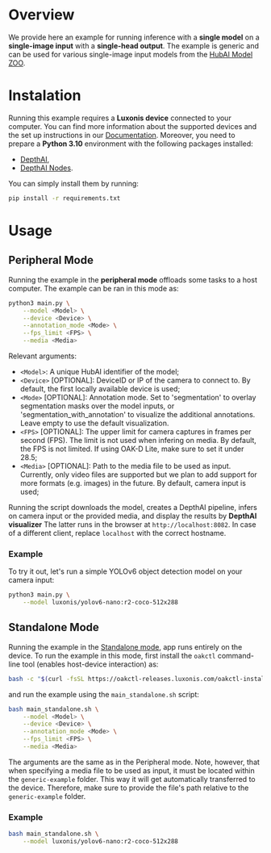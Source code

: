 # Overview
We provide here an example for running inference with a **single model** on a **single-image input** with a **single-head output**.
The example is generic and can be used for various single-image input models from the [HubAI Model ZOO](https://hub.luxonis.com/ai/models).

# Instalation
Running this example requires a **Luxonis device** connected to your computer. You can find more information about the supported devices and the set up instructions in our [Documentation](https://rvc4.docs.luxonis.com/hardware).
Moreover, you need to prepare a **Python 3.10** environment with the following packages installed:
- [DepthAI](https://pypi.org/project/depthai/),
- [DepthAI Nodes](https://pypi.org/project/depthai-nodes/).

You can simply install them by running:
```bash
pip install -r requirements.txt
```

# Usage

## Peripheral Mode
Running the example in the **peripheral mode** offloads some tasks to a host computer.
The example can be ran in this mode as:
```bash
python3 main.py \
    --model <Model> \
    --device <Device> \
    --annotation_mode <Mode> \
    --fps_limit <FPS> \
    --media <Media>
```

Relevant arguments:
- `<Model>`: A unique HubAI identifier of the model;
- `<Device>` [OPTIONAL]: DeviceID or IP of the camera to connect to.
By default, the first locally available device is used;
- `<Mode>` [OPTIONAL]: Annotation mode. Set to 'segmentation' to overlay segmentation masks over the model inputs, or 'segmentation_with_annotation' to visualize the additional annotations. Leave empty to use the default visualization.
- `<FPS>` [OPTIONAL]: The upper limit for camera captures in frames per second (FPS).
The limit is not used when infering on media.
By default, the FPS is not limited.
If using OAK-D Lite, make sure to set it under 28.5;
- `<Media>` [OPTIONAL]: Path to the media file to be used as input. 
Currently, only video files are supported but we plan to add support for more formats (e.g. images) in the future.
By default, camera input is used;

Running the script downloads the model, creates a DepthAI pipeline, infers on camera input or the provided media, and display the results by **DepthAI visualizer**
The latter runs in the browser at `http://localhost:8082`.
In case of a different client, replace `localhost` with the correct hostname.

### Example
To try it out, let's run a simple YOLOv6 object detection model on your camera input:
```bash
python3 main.py \
    --model luxonis/yolov6-nano:r2-coco-512x288
```

## Standalone Mode
Running the example in the [Standalone mode](https://rvc4.docs.luxonis.com/software/depthai/standalone/), app runs entirely on the device.
To run the example in this mode, first install the `oakctl` command-line tool (enables host-device interaction) as:
```bash
bash -c "$(curl -fsSL https://oakctl-releases.luxonis.com/oakctl-installer.sh)"
```
and run the example using the `main_standalone.sh` script:
```bash
bash main_standalone.sh \
    --model <Model> \
    --device <Device> \
    --annotation_mode <Mode> \
    --fps_limit <FPS> \
    --media <Media>
```

The arguments are the same as in the Peripheral mode. 
Note, however, that when specifying a media file to be used as input, it must be located within the `generic-example` folder.
This way it will get automatically transferred to the device.
Therefore, make sure to provide the file's path relative to the `generic-example` folder.

### Example
```bash
bash main_standalone.sh \
    --model luxonis/yolov6-nano:r2-coco-512x288
```